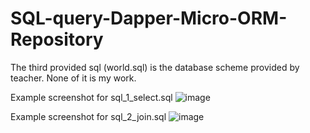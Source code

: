# SQL-query-Dapper-Micro-ORM-Repository

The third provided sql (world.sql) is the database scheme provided by teacher. None of it is my work. 


Example screenshot for sql_1_select.sql 
![image](https://github.com/Devflasher293/SQL-query-Dapper-Micro-ORM-Repository/assets/75735872/f8ccd733-c0bf-4cff-a084-c399ab8c394b)

Example screenshot for sql_2_join.sql
![image](https://github.com/Devflasher293/SQL-query-Dapper-Micro-ORM-Repository/assets/75735872/bc331042-e7e5-492e-a2a8-02f56b76c2a7)

